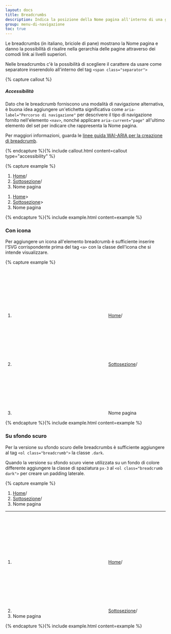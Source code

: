 ```yaml
---
layout: docs
title: Breadcrumbs
description: Indica la posizione della Nome pagina all'interno di una gerarchia di navigazione.
group: menu-di-navigazione
toc: true
---
```


Le breadcrumbs (in italiano, briciole di pane) mostrano la Nome pagina e danno la possibilità di risalire nella gerarchia delle pagine attraverso dei comodi link ai livelli superiori.

Nelle breadcrumbs c'è la possibilità di scegliere il carattere da usare come separatore inserendolo all'interno del tag `<span class="separator">`

{% capture callout %}
##### Accessibilità

Dato che le breadcrumb forniscono una modalità di navigazione alternativa, è buona idea aggiungere un'etichetta significativa come `aria-label="Percorso di navigazione"` per descrivere il tipo di navigazione fornito nell'elemento `<nav>`, nonché applicare `aria-current="page"` all'ultimo elemento del set per indicare che rappresenta la Nome pagina.

Per maggiori informazioni, guarda le [linee guida WAI-ARIA per la creazione di breadcrumb](https://www.w3.org/TR/wai-aria-practices/#breadcrumb).

{% endcapture %}{% include callout.html content=callout type="accessibility" %}

{% capture example %}

<nav class="breadcrumb-container" aria-label="Percorso di navigazione">
  <ol class="breadcrumb">
    <li class="breadcrumb-item"><a href="#">Home</a><span class="separator" aria-hidden="true">/</span></li>
    <li class="breadcrumb-item"><a href="#">Sottosezione</a><span class="separator" aria-hidden="true">/</span></li>
    <li class="breadcrumb-item active" aria-current="page">Nome pagina</li>
  </ol>
</nav>

 <nav class="breadcrumb-container" aria-label="Percorso di navigazione">
  <ol class="breadcrumb">
    <li class="breadcrumb-item"><a href="#">Home</a><span class="separator" aria-hidden="true">&gt;</span></li>
    <li class="breadcrumb-item"><a href="#">Sottosezione</a><span class="separator" aria-hidden="true">&gt;</span></li>
    <li class="breadcrumb-item active" aria-current="page">Nome pagina</li>
  </ol>
</nav>
{% endcapture %}{% include example.html content=example %}

### Con icona

Per aggiungere un icona all'elemento breadcrumb è sufficiente inserire l'SVG corrispondente prima del tag `<a>` con la classe dell'icona che si intende visualizzare.

{% capture example %}

<nav class="breadcrumb-container" aria-label="Percorso di navigazione">
  <ol class="breadcrumb">
    <li class="breadcrumb-item"><svg class="icon icon-sm icon-secondary align-top mr-1" aria-hidden="true"><use href="{{ site.baseurl }}/dist/svg/sprite.svg#it-link"></use></svg><a href="#">Home</a><span class="separator" aria-hidden="true">/</span></li>
    <li class="breadcrumb-item"><svg class="icon icon-sm icon-secondary align-top mr-1" aria-hidden="true"><use href="{{ site.baseurl }}/dist/svg/sprite.svg#it-link"></use></svg><a href="#">Sottosezione</a><span class="separator" aria-hidden="true">/</span></li>
    <li class="breadcrumb-item active" aria-current="page"><svg class="icon icon-sm icon-secondary align-top mr-1" aria-hidden="true"><use href="{{ site.baseurl }}/dist/svg/sprite.svg#it-link"></use></svg>Nome pagina</li>
  </ol>
</nav>
{% endcapture %}{% include example.html content=example %}

### Su sfondo scuro

Per la versione su sfondo scuro delle breadcrumbs è sufficiente aggiungere al tag `<ol class="breadcrumb">` la classe `.dark`.

Quando la versione su sfondo scuro viene utilizzata su un fondo di colore differente aggiungere la classe di spaziatura `px-3` al `<ol class="breadcrumb dark">` per creare un padding laterale.

{% capture example %}

<nav class="breadcrumb-container" aria-label="Percorso di navigazione">
  <ol class="breadcrumb dark px-3">
    <li class="breadcrumb-item"><a href="#">Home</a><span class="separator" aria-hidden="true">/</span></li>
    <li class="breadcrumb-item"><a href="#">Sottosezione</a><span class="separator" aria-hidden="true">/</span></li>
    <li class="breadcrumb-item active" aria-current="page">Nome pagina</li>
  </ol>
</nav>

<hr>
<nav class="breadcrumb-container" aria-label="Percorso di navigazione">
  <ol class="breadcrumb dark px-3">
    <li class="breadcrumb-item"><svg class="icon icon-sm icon-white align-top mr-1" aria-hidden="true"><use href="{{ site.baseurl }}/dist/svg/sprite.svg#it-link"></use></svg><a href="#">Home</a><span class="separator" aria-hidden="true">/</span></li>
    <li class="breadcrumb-item"><svg class="icon icon-sm icon-white align-top mr-1" aria-hidden="true"><use href="{{ site.baseurl }}/dist/svg/sprite.svg#it-link"></use></svg><a href="#">Sottosezione</a><span class="separator" aria-hidden="true">/</span></li>
    <li class="breadcrumb-item active" aria-current="page">Nome pagina</li>
  </ol>
</nav>
{% endcapture %}{% include example.html content=example %}
